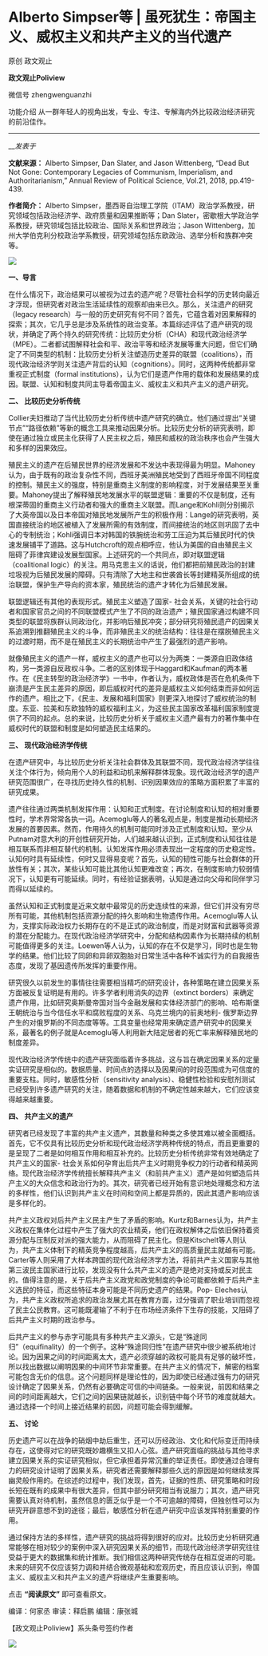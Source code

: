 

#  Alberto Simpser等 | 虽死犹生：帝国主义、威权主义和共产主义的当代遗产

原创 政文观止 

**政文观止Poliview** 

微信号 zhengwenguanzhi

功能介绍 从一群年轻人的视角出发，专业、专注、专解海内外比较政治经济研究的前沿佳作。

____

___发表于_


**文献来源：** Alberto Simpser, Dan Slater, and Jason Wittenberg, “Dead But Not
Gone: Contemporary Legacies of Communism, Imperialism, and Authoritarianism,”
Annual Review of Political Science, Vol.21, 2018, pp.419-439.

  

 **作者简介：** Alberto Simpser，墨西哥自治理工学院（ITAM）政治学系教授，研究领域包括政治经济学、政府质量和因果推断等；Dan
Slater，密歇根大学政治学系教授，研究领域包括比较政治、国际关系和世界政治；Jason
Wittenberg，加州大学伯克利分校政治学系教授，研究领域包括东欧政治、选举分析和族群冲突等。

  

![](/images/341/2.png)

  

  
  
  

  

  

  

 **一、导言**

  

在什么情况下，政治结果可以被视为过去的遗产呢？尽管社会科学的历史转向最近才浮现，但研究者对政治生活延续性的观察却由来已久。那么，关注遗产的研究（legacy
research）与一般的历史研究有何不同？首先，它蕴含着对因果解释的探索；其次，它几乎总是涉及系统性的政治变革。本篇综述评估了遗产研究的现状，并确定了两个持久的研究传统：比较历史分析（CHA）和现代政治经济学（MPE）。二者都试图解释社会和平、政治平等和经济发展等重大问题，但它们确定了不同类型的机制：比较历史分析关注塑造历史差异的联盟（coalitions），而现代政治经济学则关注遗产背后的认知（cognitions）。同时，这两种传统都非常重视正式制度（formal
institutions），认为它们是遗产作用的载体和发展结果的成因。联盟、认知和制度共同主导着帝国主义、威权主义和共产主义的遗产研究。  

  

  

 **二、** **比较历史分析传统**

  

Collier夫妇推动了当代比较历史分析传统中遗产研究的确立。他们通过提出“关键节点”“路径依赖”等新的概念工具来推动因果分析。比较历史分析的研究表明，即使在通过独立或民主化获得了人民主权之后，殖民和威权的政治秩序也会产生强大和多样的因果效应。

  

殖民主义的遗产在后殖民世界的经济发展和不发达中表现得最为明显。Mahoney认为，由于既有的政治复杂性不同，西班牙美洲殖民地受到了西班牙帝国不同程度的控制。殖民主义的强度，特别是重商主义制度的影响程度，对于发展结果至关重要。Mahoney提出了解释殖民地发展水平的联盟逻辑：重要的不仅是制度，还有根深蒂固的重商主义行动者和强大的重商主义联盟。而Lange和Kohli则分别揭示了大英帝国以及日本帝国对殖民地发展所产生的积极作用：Lange的研究表明，英国直接统治的地区被植入了发展所需的有效制度，而间接统治的地区则巩固了去中心的专制统治；Kohli强调日本对韩国的铁腕统治和劳工压迫为其后殖民时代的快速发展铺平了道路。这与Hutchcroft的观点相呼应，他认为美国的自由殖民主义阻碍了菲律宾建设发展型国家。上述研究的一个共同点，即对联盟逻辑（coalitional
logic）的关注。用马克思主义的话说，他们都把前殖民政治的封建垃圾视为后殖民发展的障碍。只有清除了大地主和世袭酋长等封建精英所组成的统治联盟，保护生产导向的资本家，殖民统治的遗产才转化为后殖民发展。

  

联盟逻辑还有其他的表现形式。殖民主义塑造了国家-
社会关系，关键的社会行动者和国家官员之间的不同联盟模式产生了不同的政治遗产；殖民国家通过构建不同类型的联盟将族群认同政治化，并影响后殖民冲突；部分研究将殖民遗产的因果关系追溯到推翻殖民主义的斗争，而非殖民主义的统治结构：往往是在摆脱殖民主义的过渡时期，而不是在殖民主义的长期统治中产生了最强烈的遗产影响。

  

就像殖民主义的遗产一样，威权主义的遗产也可以分为两类：一类源自旧政体结构，另一类源自反政权斗争。二者的区别体现于Haggard和Kaufman的两本著作。在《民主转型的政治经济学》一书中，作者认为，威权政体是否在危机条件下崩溃是产生民主差异的原因，即后威权时代的差异是威权主义如何结束而非如何运作的遗产。相比之下，《民主、发展和福利国家》则更深入地探讨了威权统治的制度。东亚、拉美和东欧独特的威权福利主义，为这些民主国家改革福利国家制度提供了不同的起点。总的来说，比较历史分析关于威权主义遗产最有力的著作集中在威权时代的联盟和制度是如何塑造民主结果的。

  

  

 **三、** **现代政治经济学传统**

  

在遗产研究中，与比较历史分析关注社会群体及其联盟不同，现代政治经济学往往关注个体行为，倾向用个人的利益和动机来解释群体现象。现代政治经济学的遗产研究范围很广，在寻找历史持久性的机制、识别因果效应的策略方面积累了丰富的研究成果。

  

遗产往往通过两类机制发挥作用：认知和正式制度。在讨论制度和认知的相对重要性时，学术界常常各执一词。Acemoglu等人的著名观点是，制度是推动长期经济发展的首要因素。然而，作用持久的机制可能同时涉及正式制度和认知。至少从Putnam对意大利的开创性研究开始，人们越来越认识到，正式制度和认知往往是相互联系而非相互替代的机制。认知发挥作用必须表现出一定程度的历史稳定性。认知何时具有延续性，何时又显得易变呢？首先，认知的韧性可能与社会群体的开放性有关；其次，某些认知可能比其他认知更难改变；再次，在制度影响力较弱情况下，认知更有可能延续。同时，有经验证据表明，认知是通过向父母和同伴学习而得以延续的。

  

虽然认知和正式制度是近来文献中最常见的历史连续性的来源，但它们并没有穷尽所有可能，其他机制包括资源分配的持久影响和生物遗传作用。Acemoglu等人认为，支撑实际政治权力长期存在的不是正式的政治制度，而是对财富和武器等资源的潜在分配能力。在现代政治经济学研究中，分配和结构因素作为长期持续的机制可能值得更多的关注。Loewen等人认为，认知的存在不仅是学习，同时也是生物学的结果。他们比较了同卵和异卵双胞胎对日常生活中各种不诚实行为的自我报告态度，发现了基因遗传所发挥的重要作用。

  

研究很久以前发生的事情往往需要相当精巧的研究设计，各种策略在建立因果关系方面被反复证明是有用的。许多学者利用消失的边界（extinct
borders）来确定遗产作用，比如研究奥斯曼帝国对当今金融发展和实体经济部门的影响、哈布斯堡王朝统治与当今信任水平和腐败程度的关系、乌克兰境内的前奥地利-
俄罗斯边界产生的对俄罗斯的不同态度等等。工具变量也经常用来确定遗产研究中的因果关系，最著名的例子就是Acemoglu等人利用新大陆定居者的死亡率来解释殖民地的制度差异。

  

现代政治经济学传统中的遗产研究面临着许多挑战，这与旨在确定因果关系的定量实证研究是相似的。数据质量、时间点的选择以及因果间的时段范围成为可信度的重要支柱。同时，敏感性分析（sensitivity
analysis）、稳健性检验和安慰剂测试已经受到许多遗产研究的关注，随着数据和机制的不确定性越来越大，它们应该变得越来越重要。

  

  

 **四、** **共产主义的遗产**

  

研究者已经发现了丰富的共产主义遗产，其数量和种类之多使其难以被全面概括。首先，它不仅具有比较历史分析和现代政治经济学两种传统的特点，而且更重要的是呈现了二者是如何相互作用和相互补充的。比较历史分析传统非常有效地确定了共产主义的国家-
社会关系如何孕育出后共产主义时期竞争权力的行动者和精英网络。现代政治经济学传统擅长解释共产主义（和前共产主义）遗产是如何塑造后共产主义的大众信念和政治行为的。其次，研究者已经开始有意识地处理概念和方法的多样性，他们认识到共产主义在时间和空间上都是异质的，因此其遗产影响应该是多样化的。  

  

共产主义政权对后共产主义民主产生了矛盾的影响。Kurtz和Barnes认为，共产主义政权在集体化过程中产生了强大的农业精英，他们在政权解体之后依旧保持着资源分配与压制反对派的强大能力，从而阻碍了民主化。但是Kitschelt等人则认为，共产主义体制下的精英竞争程度越高，后共产主义的高质量民主就越有可能。Carter等人则采用了大样本跨国的现代政治经济学方法，将前共产主义国家与其他第三波民主国家进行比较，发现没有什么共产主义的遗产是绝对支持或反对民主的。值得注意的是，关于后共产主义政党和政党制度的争论可能都依赖于后共产主义选民的特征，而这些特征本身可能是不同历史遗产的结果。Pop-
Eleches认为，共产主义政权所追求的政治发展尤其在教育方面，过分强调了职业培训而忽视了民主公民教育。这可能既灌输了不利于在市场经济条件下生存的技能，又阻碍了后共产主义时期的政治参与。

  

后共产主义的参与赤字可能具有多种共产主义源头，它是“殊途同归”（equifinality）的一个例子。这种“殊途同归性”在遗产研究中很少被系统地讨论。因为因果之间的时间距离太大，遗产必须穿越的政权可能具有足够的破坏性，所以找出数据以阐明因果的中间环节非常重要。在共产主义的情况下，解密的档案可能包含无价的信息。这个问题同样是理论性的，因为即使已经通过强有力的研究设计确定了因果关系，仍然有必要确定可信的中间链条。一般来说，前因和结果之间的时间距离越大，它们之间的因果链就越长，识别链中每个环节的难度就越大。通过选择一个时间上接近结果的前因，问题可能会得到缓解。

  

  

 **五、** **讨论**

  

历史遗产可以在战争的硝烟中劫后重生，还可以历经政治、文化和代际变迁而持续存在，这使得对它的研究既妙趣横生又扣人心弦。遗产研究面临的挑战与其他寻求建立因果关系的实证研究相似，但它承担着异常沉重的举证责任。即使通过合理有力的研究设计证明了因果关系，研究者还需要解释那些久远的原因是如何继续发挥幽灵般作用的。在综述的过程中，我们发现，首先，证据的性质、研究策略和时段长短在既有的成果中有很大差异，但其中部分研究相当有说服力；其次，遗产研究需要认真对待机制，虽然信息的匮乏似乎是一个不可逾越的障碍，但独创性可以为研究开辟意想不到的途径；最后，敏感性分析在遗产研究中应该发挥特别重要的作用。

  

通过保持方法的多样性，遗产研究的挑战将得到很好的应对。比较历史分析研究通常能够在相对较少的案例中深入研究因果关系的细节，而现代政治经济学研究往往受益于更大的数据集和统计推断。我们相信这两种研究传统存在相互促进的可能。未来的研究不仅应该努力调和并结合微观基础和宏观历史，而且应该认识到，帝国主义、威权主义和共产主义的遗产将继续产生重要影响。

  

点击 **“阅读原文”** 即可查看原文。  

  

编译：何家丞 审读：释启鹏 编辑：康张城

【政文观止Poliview】系头条号签约作者

  

![](/images/341/3.jpeg)

  

